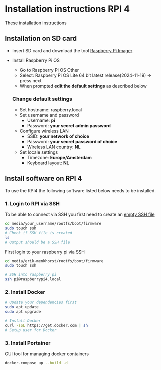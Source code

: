 # Installation instructions RPI 4

These installation instructions

## Installation on SD card

- Insert SD card and download the tool [Raspberry Pi Imager](https://www.raspberrypi.com/software/)
- Install Raspberry Pi OS

  - Go to Raspberry Pi OS Other
  - Select: Raspberry Pi OS Lite 64 bit latest release(2024-11-19) -> press next
  - When prompted **edit the default settings** as described below

  ### Change default settings

  - Set hostname: raspberry.local
  - Set username and password
    - Username: **pi**
    - Password: **your secret admin password**
  - Configure wireless LAN
    - SSID: **your network of choice**
    - Password: **your secret password of choice**
    - Wireless LAN country: **NL**
  - Set locale settings
    - Timezone: **Europe/Amsterdam**
    - Keyboard layout: **NL**

## Install software on RPI 4

To use the RPI4 the following software listed below needs to be installed.

### 1. Login to RPI via SSH

To be able to connect via SSH you first need to create an [empty SSH file](https://www.raspberrypi.com/documentation/computers/remote-access.html#enable-the-ssh-server)

```bash
cd media/your_username/rootfs/boot/firmware
sudo touch ssh
# Check if SSH file is created
ls
# Output should be a SSH file
```

First login to your raspberry pi via SSH

```bash
cd media/erik-menkhorst/rootfs/boot/firmware
sudo touch ssh

# SSH into raspberry pi
ssh pi@raspberrypi4.local
```

### 2. Install Docker

```bash
# Update your dependencies first
sudo apt update
sudo apt upgrade

# Install Docker
curl -sSL https://get.docker.com | sh
# Setup user for Docker
```

### 3. Install Portainer

GUI tool for managing docker containers

```bash
docker-compose up --build -d
```
